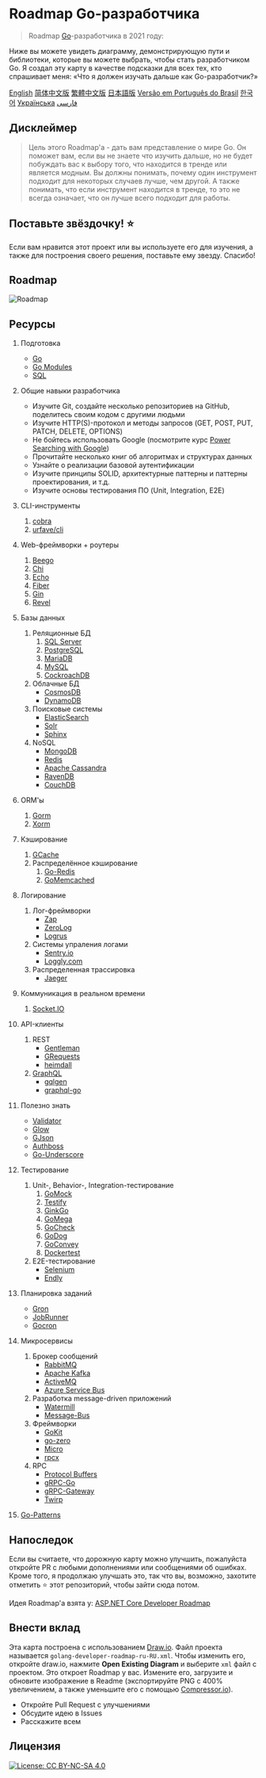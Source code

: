 # Roadmap Go-разработчика

> Roadmap [Go](https://golang.org/)-разработчика в 2021 году:

Ниже вы можете увидеть диаграмму, демонстрирующую пути и библиотеки, которые вы можете выбрать, чтобы стать разработчиком Go. Я создал эту карту в качестве подсказки для всех тех, кто спрашивает меня: «Что я должен изучать дальше как Go-разработчик?»

[English](../../ReadMe.md)
[简体中文版](../zh-CN/ReadMe-zh-CN.md)
[繁體中文版](../zh-TW/ReadMe-zh-TW.md)
[日本語版](../ja-JP/ReadMe-ja-JP.md)
[Versão em Português do Brasil](../pt-BR/ReadMe-pt-BR.md)
[한국어](../ko-KR/ReadMe-ko-KR.md)
[Українська](../uk-UA/ReadMe-uk-UA.md)
[فارسی](../fa-IR/ReadMe-fa-IR.md)

## Дисклеймер

> Цель этого Roadmap'a - дать вам представление о мире Go. Он поможет вам, если вы не знаете что изучить дальше, но не будет побуждать вас к выбору того, что находится в тренде или является модным. Вы должны понимать, почему один инструмент подходит для некоторых случаев лучше, чем другой. А также понимать, что если инструмент находится в тренде, то это не всегда означает, что он лучше всего подходит для работы.

## Поставьте звёздочку! :star:

Если вам нравится этот проект или вы используете его для изучения, а также для построения своего решения, поставьте ему звезду. Спасибо!

## Roadmap

![Roadmap](./golang-developer-roadmap-ru-RU.png)

## Ресурсы

1. Подготовка

   - [Go](https://golangbot.com/)
   - [Go Modules](https://blog.golang.org/using-go-modules)
   - [SQL](https://www.w3schools.com/sql/default.asp)

2. Общие навыки разработчика

   - Изучите Git, создайте несколько репозиториев на GitHub, поделитесь своим кодом с другими людьми
   - Изучите HTTP(S)-протокол и методы запросов (GET, POST, PUT, PATCH, DELETE, OPTIONS)
   - Не бойтесь использовать Google (посмотрите курс [Power Searching with Google](http://www.powersearchingwithgoogle.com/))
   - Прочитайте несколько книг об алгоритмах и структурах данных
   - Узнайте о реализации базовой аутентификации
   - Изучите принципы SOLID, архитектурные паттерны и паттерны проектирования, и т.д.
   - Изучите основы тестирования ПО (Unit, Integration, E2E)

3. CLI-инструменты
   1. [cobra](https://github.com/spf13/cobra)
   2. [urfave/cli](https://github.com/urfave/cli)

4. Web-фреймворки + роутеры

   1. [Beego](https://github.com/astaxie/beego)
   2. [Chi](https://github.com/go-chi/chi)
   3. [Echo](https://github.com/labstack/echo)
   4. [Fiber](https://github.com/gofiber/fiber)
   5. [Gin](https://github.com/gin-gonic/gin)
   6. [Revel](https://github.com/revel/revel)

5. Базы данных

   1. Реляционные БД
      1. [SQL Server](https://www.microsoft.com/en-us/sql-server/sql-server-2017)
      2. [PostgreSQL](https://www.postgresql.org/)
      3. [MariaDB](https://mariadb.org/)
      4. [MySQL](https://www.mysql.com/)
      5. [CockroachDB](https://www.cockroachlabs.com/) 
   2. Облачные БД
      - [CosmosDB](https://docs.microsoft.com/en-us/azure/cosmos-db)
      - [DynamoDB](https://aws.amazon.com/dynamodb/)
   3. Поисковые системы
      - [ElasticSearch](https://www.elastic.co/)
      - [Solr](http://lucene.apache.org/solr/)
      - [Sphinx](http://sphinxsearch.com/)
   4. NoSQL
      - [MongoDB](https://www.mongodb.com/)
      - [Redis](https://redis.io/)
      - [Apache Cassandra](http://cassandra.apache.org/)
      - [RavenDB](https://github.com/ravendb/ravendb)
      - [CouchDB](http://couchdb.apache.org/)

6. ORM'ы

   1. [Gorm](https://github.com/go-gorm/gorm)
   2. [Xorm](https://github.com/go-xorm/xorm)

7. Кэширование

   1. [GCache](https://github.com/bluele/gcache)
   2. Распределённое кэширование
      1. [Go-Redis](https://github.com/go-redis/redis)
      2. [GoMemcached](https://github.com/bradfitz/gomemcache)

8. Логирование

   1. Лог-фреймворки
      - [Zap](https://github.com/uber-go/zap)
      - [ZeroLog](https://github.com/rs/zerolog)
      - [Logrus](https://github.com/sirupsen/logrus)
   2. Системы упраления логами
      - [Sentry.io](http://sentry.io)
      - [Loggly.com](https://loggly.com)
   3. Распределенная трассировка
      - [Jaeger](https://www.jaegertracing.io/)

9. Коммуникация в реальном времени
   1. [Socket.IO](https://socket.io/)

10. API-клиенты

    1. REST
       - [Gentleman](https://github.com/h2non/gentleman)
       - [GRequests](https://github.com/kennethreitz/grequests)
       - [heimdall](https://github.com/gojek/heimdall)
    2. [GraphQL](https://graphql.org/)
       - [gqlgen](https://github.com/99designs/gqlgen)
       - [graphql-go](https://github.com/graph-gophers/graphql-go)

11. Полезно знать

    - [Validator](https://github.com/go-playground/validator)
    - [Glow](https://github.com/pytorch/glow)
    - [GJson](https://github.com/tidwall/gjson)
    - [Authboss](https://github.com/volatiletech/authboss)
    - [Go-Underscore](https://github.com/ahl5esoft/golang-underscore)

12. Тестирование

    1. Unit-, Behavior-, Integration-тестирование
       1. [GoMock](https://github.com/golang/mock)
       2. [Testify](https://github.com/stretchr/testify)
       3. [GinkGo](https://github.com/onsi/ginkgo)
       4. [GoMega](https://github.com/onsi/gomega)
       5. [GoCheck](https://github.com/go-check/check)
       6. [GoDog](https://github.com/DATA-DOG/godog)
       7. [GoConvey](https://github.com/smartystreets/goconvey)
       8. [Dockertest](https://github.com/ory/dockertest)
    2. E2E-тестирование
       - [Selenium](https://github.com/tebeka/selenium)
       - [Endly](https://github.com/viant/endly)

13. Планировка заданий

    - [Gron](https://github.com/roylee0704/gron)
    - [JobRunner](https://github.com/bamzi/jobrunner)
    - [Gocron](https://github.com/go-co-op/gocron)

14. Микросервисы

    1. Брокер сообщений
       - [RabbitMQ](https://www.rabbitmq.com/tutorials/tutorial-one-go.html)
       - [Apache Kafka](https://kafka.apache.org/)
       - [ActiveMQ](https://github.com/apache/activemq)
       - [Azure Service Bus](https://docs.microsoft.com/en-us/azure/service-bus-messaging/service-bus-messaging-overview)
    2. Разработка message-driven приложений
       - [Watermill](https://github.com/ThreeDotsLabs/watermill)
       - [Message-Bus](https://github.com/vardius/message-bus)
    3. Фреймворки
         - [GoKit](https://github.com/go-kit/kit)
         - [go-zero](https://github.com/tal-tech/go-zero)
         - [Micro](https://github.com/micro/go-micro)
         - [rpcx](https://github.com/smallnest/rpcx)
    4. RPC
         - [Protocol Buffers](https://github.com/protocolbuffers/protobuf)
         - [gRPC-Go](https://github.com/grpc/grpc-go)
         - [gRPC-Gateway](https://github.com/grpc-ecosystem/grpc-gateway)
         - [Twirp](https://github.com/twitchtv/twirp)

15. [Go-Patterns](https://github.com/tmrts/go-patterns)

## Напоследок

Если вы считаете, что дорожную карту можно улучшить, пожалуйста откройте PR с любыми дополнениями или сообщениями об ошибках. Кроме того, я продолжаю улучшать это, так что вы, возможно, захотите отметить :star: этот репозиторий, чтобы зайти сюда потом.

Идея Roadmap'a взята у: [ASP.NET Core Developer Roadmap](https://github.com/MoienTajik/AspNetCore-Developer-Roadmap)

## Внести вклад

Эта карта построена с использованием [Draw.io](https://www.draw.io/). Файл проекта называется `golang-developer-roadmap-ru-RU.xml`. Чтобы изменить его, откройте draw.io, нажмите **Open Existing Diagram** и выберите `xml` файл с проектом. Это откроет Roadmap у вас. Измените его, загрузите и обновите изображение в Readme (экспортируйте PNG с 400% увеличением, а также уменьшите его с помощью [Compressor.io](https://compressor.io/compress)).

- Откройте Pull Request c улучшениями
- Обсудите идею в Issues
- Расскажите всем

## Лицензия

[![License: CC BY-NC-SA 4.0](https://img.shields.io/badge/License-CC%20BY--NC--SA%204.0-lightgrey.svg)](https://creativecommons.org/licenses/by-nc-sa/4.0/)
